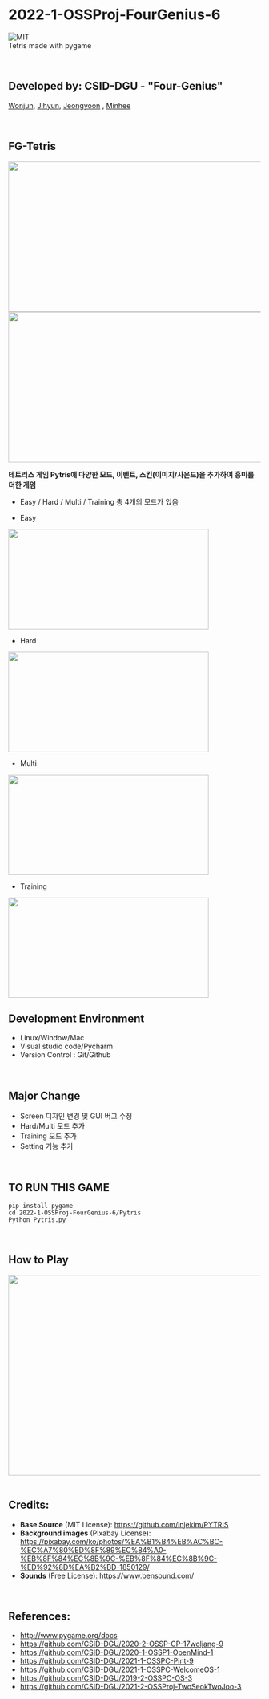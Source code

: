# 2022-1-OSSProj-FourGenius-6
<img alt="MIT" src ="https://img.shields.io/badge/license-MIT-salmon"> <img alt="" src ="https://img.shields.io/badge/pygame-2.0.2-lightsalmon"> <img alt="" src ="https://img.shields.io/badge/OS-ubuntu-coral"> <img alt="" src ="https://img.shields.io/badge/IDE-VSCode-indianred"><br>
Tetris made with pygame

<br>

## Developed by: CSID-DGU - "Four-Genius"
[Wonjun](https://github.com/choiwoonjun),    [Jihyun](https://github.com/graykjh),   [Jeongyoon](https://github.com/jyoon1421) ,   [Minhee](https://github.com/leeminhee119)

<br>

## FG-Tetris
<img src="https://user-images.githubusercontent.com/101505011/171846512-746c37d7-9b57-49ed-9670-635ec8e947f4.png" width="600" height="300" >

<img src="https://user-images.githubusercontent.com/101505011/171859391-984ac108-9289-4965-a6e5-f9f62727cb7b.png" width="600" height="300" >


<br>

__테트리스 게임 Pytris에 다양한 모드, 이벤트, 스킨(이미지/사운드)을 추가하여 흥미를 더한 게임__
- Easy / Hard / Multi / Training 총 4개의 모드가 있음

- Easy
<img src="https://user-images.githubusercontent.com/101505011/172138627-0f1f8e3c-409c-4135-b5c7-062615d912d8.png" width="400" height="200" >

- Hard
<img src="https://user-images.githubusercontent.com/101505011/172139194-927c7216-41a1-4c26-8e96-f8a29b59e3a9.png" width="400" height="200" >

- Multi
<img src="https://user-images.githubusercontent.com/101505011/172139527-bf5370ae-16ea-4f7e-91d3-40c62706ff23.png" width="400" height="200" >

- Training
<img src="https://user-images.githubusercontent.com/101505011/172139692-1f314047-c53c-457d-8748-cc3f098377de.png" width="400" height="200" >

<br>

## Development Environment
- Linux/Window/Mac
- Visual studio code/Pycharm
- Version Control : Git/Github

<br>

## Major Change
- Screen 디자인 변경 및 GUI 버그 수정
- Hard/Multi 모드 추가
- Training 모드 추가
- Setting 기능 추가

<br>

## TO RUN THIS GAME
```
pip install pygame
cd 2022-1-OSSProj-FourGenius-6/Pytris
Python Pytris.py
```
<br>

## How to Play
<img src = "https://user-images.githubusercontent.com/101505011/171845630-ba50eed2-e21a-4ab2-a97e-d7db46d115da.png" width="800" height="400">
<br>


<br>

## Credits:
- __Base Source__ (MIT License): https://github.com/injekim/PYTRIS
- __Background images__ (Pixabay License): https://pixabay.com/ko/photos/%EA%B1%B4%EB%AC%BC-%EC%A7%80%ED%8F%89%EC%84%A0-%EB%8F%84%EC%8B%9C-%EB%8F%84%EC%8B%9C-%ED%92%8D%EA%B2%BD-1850129/
- __Sounds__ (Free License): https://www.bensound.com/

<br>

## References:
- http://www.pygame.org/docs
- https://github.com/CSID-DGU/2020-2-OSSP-CP-17woljang-9
- https://github.com/CSID-DGU/2020-1-OSSP1-OpenMind-1
- https://github.com/CSID-DGU/2021-1-OSSPC-Pint-9
- https://github.com/CSID-DGU/2021-1-OSSPC-WelcomeOS-1
- https://github.com/CSID-DGU/2019-2-OSSPC-OS-3
- https://github.com/CSID-DGU/2021-2-OSSProj-TwoSeokTwoJoo-3
